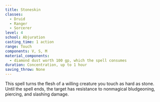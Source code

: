 ```yaml
---
title: Stoneskin
classes:
  - Druid
  - Ranger
  - Sorcerer
level: 4
school: Abjuration
casting_time: 1 action
range: Touch
components: V, S, M
material_components:
  - diamond dust worth 100 gp, which the spell consumes
duration: Concentration, up to 1 hour
saving_throw: None
---
```


This spell turns the flesh of a willing creature you touch as hard as stone. Until the spell ends, the target has resistance to nonmagical bludgeoning, piercing, and slashing damage.
